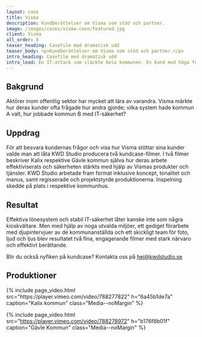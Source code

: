 ```yaml
---
layout: case
title: Visma
description: Kundberättelser om Visma som stöd och partner.
image: /images/cases/visma-case/featured.jpg
client: Visma
all_order: 8
teaser_heading: Casefilm med dramatisk udd
teaser_body: <p>Kundberättelser om Visma som stöd och partner.</p>
intro_heading: Casefilm med dramatisk udd
intro_lead: En IT-attack som släckte hela kommunen. En kund med höga förväntningar. I två filmer berättar Vismas kunder själva om stödet de fått och Visma som samarbetspartner.
---
```


## Bakgrund

Aktörer inom offentlig sektor har mycket att lära av varandra. Visma märkte hur deras kunder ofta frågade hur andra gjorde; vilka system hade kommun A valt, hur jobbade kommun B med IT-säkerhet? 

## Uppdrag 

För att besvara kundernas frågor och visa hur Visma stöttar sina kunder valde man att låta KWD Studio producera två kundcase-filmer. I två filmer beskriver Kalix respektive Gävle kommun själva hur deras arbete effektiviserats och säkerheten stärkts med hjälp av Vismas produkter och tjänster. KWD Studio arbetade fram format inklusive koncept, tonalitet och manus, samt regisserade och projektstyrde produktionerna. Inspelning skedde på plats i respektive kommunhus. 

## Resultat

Effektiva lönesystem och stabil IT-säkerhet låter kanske inte som några kioskvältare. Men med hjälp av noga utvalda miljöer, ett gediget förarbete med djupintervjuer av de kommunanställda och ett skickligt team för foto, ljud och ljus blev resultatet två fina, engagerande filmer med stark närvaro och effektivt berättande.

Blir du också nyfiken på kundcase? Kontakta oss på <a href="mailto:hej@kwdstudio.se">hej@kwdstudio.se</a> <br>

## Produktioner

<div class="Grid-offset u-spacingTopDecaGentle">
  <div class="Grid Grid--padded Grid--compensatePadded">
    <div class="Grid-item Grid-item-s--12-of-24">
{%
  include page_video.html
  src="https://player.vimeo.com/video/788277822"
  h="6a45b1de7a"
  caption="Kalix kommun"
  class="Media--noMargin"
%}
    </div>
    <div class="Grid-item Grid-item-s--12-of-24">

{%
  include page_video.html
  src="https://player.vimeo.com/video/788278972"
  h="b176f8b01f"
  caption="Gävle Kommun"
  class="Media--noMargin"
%}
    </div>
  </div>
</div>

